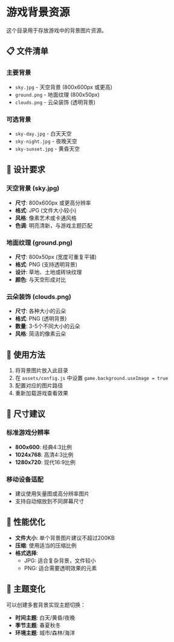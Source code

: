 # 游戏背景资源

这个目录用于存放游戏中的背景图片资源。

## 📋 文件清单

### 主要背景
- `sky.jpg` - 天空背景 (800x600px 或更高)
- `ground.png` - 地面纹理 (800x50px)
- `clouds.png` - 云朵装饰 (透明背景)

### 可选背景
- `sky-day.jpg` - 白天天空
- `sky-night.jpg` - 夜晚天空
- `sky-sunset.jpg` - 黄昏天空

## 🎨 设计要求

### 天空背景 (sky.jpg)
- **尺寸**: 800x600px 或更高分辨率
- **格式**: JPG (文件大小较小)
- **风格**: 像素艺术或卡通风格
- **色调**: 明亮清新，与游戏主题匹配

### 地面纹理 (ground.png)
- **尺寸**: 800x50px (宽度可重复平铺)
- **格式**: PNG (支持透明背景)
- **设计**: 草地、土地或砖块纹理
- **颜色**: 与天空形成对比

### 云朵装饰 (clouds.png)
- **尺寸**: 各种大小的云朵
- **格式**: PNG (透明背景)
- **数量**: 3-5个不同大小的云朵
- **风格**: 简洁的像素云朵

## 🔧 使用方法

1. 将背景图片放入此目录
2. 在 `assets/config.js` 中设置 `game.background.useImage = true`
3. 配置对应的图片路径
4. 重新加载游戏查看效果

## 📐 尺寸建议

### 标准游戏分辨率
- **800x600**: 经典4:3比例
- **1024x768**: 高清4:3比例
- **1280x720**: 现代16:9比例

### 移动设备适配
- 建议使用矢量图或高分辨率图片
- 支持自动缩放到不同屏幕尺寸

## 🎯 性能优化

- **文件大小**: 单个背景图片建议不超过200KB
- **压缩**: 使用适当的压缩比例
- **格式选择**: 
  - JPG: 适合复杂背景，文件较小
  - PNG: 适合需要透明效果的元素

## 🌈 主题变化

可以创建多套背景实现主题切换：
- **时间主题**: 白天/黄昏/夜晚
- **季节主题**: 春夏秋冬
- **环境主题**: 城市/森林/海洋
